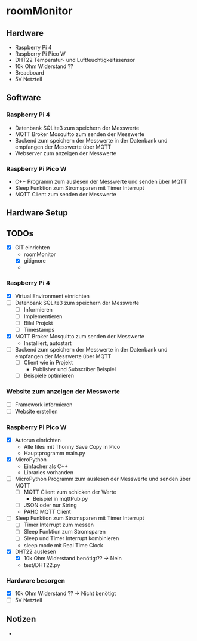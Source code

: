 # roomMonitor

## Hardware
- Raspberry Pi 4
- Raspberry Pi Pico W
- DHT22 Temperatur- und Luftfeuchtigkeitssensor
- 10k Ohm Widerstand ??
- Breadboard
- 5V Netzteil
  
## Software

### Raspberry Pi 4
- Datenbank SQLite3 zum speichern der Messwerte
- MQTT Broker Mosquitto zum senden der Messwerte
- Backend zum speichern der Messwerte in der Datenbank und empfangen der Messwerte über MQTT
- Webserver zum anzeigen der Messwerte

### Raspberry Pi Pico W
- C++ Programm zum auslesen der Messwerte und senden über MQTT
- Sleep Funktion zum Stromsparen mit Timer Interrupt
- MQTT Client zum senden der Messwerte

## Hardware Setup


## TODOs
- [X] GIT einrichten
  - roomMonitor
  - [X] gitignore
  - 
### Raspberry Pi 4

  - [X] Virtual Environment einrichten
  - [ ] Datenbank SQLite3 zum speichern der Messwerte
    - [ ] Informieren
    - [ ] Implementieren
    - [ ] Bilal Projekt
    - [ ] Timestamps
  - [X] MQTT Broker Mosquitto zum senden der Messwerte
    - Installiert, autostart
  - [ ] Backend zum speichern der Messwerte in der Datenbank und empfangen der Messwerte über MQTT
    - [ ] Client wie in Projekt
      - Publisher und Subscriber Beispiel
    - [ ] Beispiele optimieren
  
### Website zum anzeigen der Messwerte

  - [ ] Framework informieren
  - [ ] Website erstellen 
  
### Raspberry Pi Pico W

  - [X] Autorun einrichten
    - Alle files mit Thonny Save Copy in Pico
    - Hauptprogramm main.py 
  - [X] MicroPython
    - Einfacher als C++
    - Libraries vorhanden 
  - [ ] MicroPython Programm zum auslesen der Messwerte und senden über MQTT
    - [ ] MQTT Client zum schicken der Werte
      - Beispiel in mqttPub.py
    - [ ] JSON oder nur String
    - PAHO MQTT Client
  - [ ] Sleep Funktion zum Stromsparen mit Timer Interrupt
    - [ ] Timer Interrupt zum messen
    - [ ] Sleep Funktion zum Stromsparen
    - [ ] Sleep und Timer Interrupt kombinieren
    - sleep mode mit Real Time Clock
  - [X] DHT22 auslesen
    - [X] 10k Ohm Widerstand benötigt?? -> Nein
    - test/DHT22.py
  
### Hardware besorgen

  - [X] 10k Ohm Widerstand ?? -> Nicht benötigt
  - [ ] 5V Netzteil 

## Notizen
- 